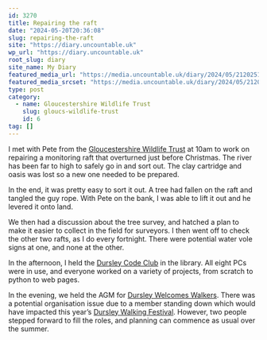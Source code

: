 ```yaml
---
id: 3270
title: Repairing the raft
date: "2024-05-20T20:36:08"
slug: repairing-the-raft
site: "https://diary.uncountable.uk"
wp_url: "https://diary.uncountable.uk"
root_slug: diary
site_name: My Diary
featured_media_url: "https://media.uncountable.uk/diary/2024/05/21202513/IMG20240520113901.webp"
featured_media_srcset: "https://media.uncountable.uk/diary/2024/05/21202513/IMG20240520113901-300x135.webp 300w, https://media.uncountable.uk/diary/2024/05/21202513/IMG20240520113901-1024x460.webp 1024w, https://media.uncountable.uk/diary/2024/05/21202513/IMG20240520113901-150x150.webp 150w, https://media.uncountable.uk/diary/2024/05/21202513/IMG20240520113901-640x287.webp 640w, https://media.uncountable.uk/diary/2024/05/21202513/IMG20240520113901.webp 2000w"
type: post
category:
  - name: Gloucestershire Wildlife Trust
    slug: gloucs-wildlife-trust
    id: 6
tag: []
---
```



<p>I met with Pete from the <a href="https://www.gloucestershirewildlifetrust.co.uk/volunteer">Gloucestershire Wildlife Trust</a> at 10am to work on repairing a monitoring raft that overturned just before Christmas.  The river has been far to high to safely go in and sort out.  The clay cartridge and oasis was lost so a new one needed to be prepared.</p>



<p>In the end, it was pretty easy to sort it out.  A tree had fallen on the raft and tangled the guy rope.  With Pete on the bank, I was able to lift it out and he levered it onto land.</p>



<p>We then had a discussion about the tree survey, and hatched a plan to make it easier to collect in the field for surveyors.  I then went off to check the other two rafts, as I do every fortnight.  There were potential water vole signs at one, and none at the other.</p>



<p>In the afternoon, I held the <a href="https://www.facebook.com/dursleycodeclub">Dursley Code Club</a> in the library.  All eight PCs were in use, and everyone worked on a variety of projects, from scratch to python to web pages.</p>



<p>In the evening, we held the AGM for <a href="https://dursleywelcomeswalkers.org.uk/">Dursley Welcomes Walkers</a>.  There was a potential organisation issue due to a member standing down which would have impacted this year&#8217;s <a href="https://festival.dursleywelcomeswalkers.org.uk/">Dursley Walking Festival</a>.  However, two people stepped forward to fill the roles, and planning can commence as usual over the summer.</p>

